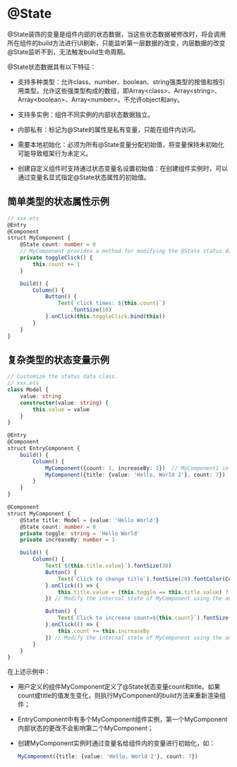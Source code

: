 # @State

@State装饰的变量是组件内部的状态数据，当这些状态数据被修改时，将会调用所在组件的build方法进行UI刷新，只能监听第一层数据的改变，内层数据的改变@State监听不到，无法触发build生命周期。

@State状态数据具有以下特征：


- 支持多种类型：允许class、number、boolean、string强类型的按值和按引用类型。允许这些强类型构成的数组，即Array&lt;class&gt;、Array&lt;string&gt;、Array&lt;boolean&gt;、Array&lt;number&gt;。不允许object和any。

- 支持多实例：组件不同实例的内部状态数据独立。

- 内部私有：标记为@State的属性是私有变量，只能在组件内访问。

- 需要本地初始化：必须为所有@State变量分配初始值，将变量保持未初始化可能导致框架行为未定义。

- 创建自定义组件时支持通过状态变量名设置初始值：在创建组件实例时，可以通过变量名显式指定@State状态属性的初始值。


## 简单类型的状态属性示例

```ts
// xxx.ets
@Entry
@Component
struct MyComponent {
    @State count: number = 0
    // MyComponent provides a method for modifying the @State status data member.
    private toggleClick() {
        this.count += 1
    }

    build() {
        Column() {
            Button() {
                Text(`click times: ${this.count}`)
                    .fontSize(10)
            }.onClick(this.toggleClick.bind(this))
        }
    }
}
```


## 复杂类型的状态变量示例

```ts
// Customize the status data class.
// xxx.ets
class Model {
    value: string
    constructor(value: string) {
        this.value = value
    }
}

@Entry
@Component
struct EntryComponent {
    build() {
        Column() {
            MyComponent({count: 1, increaseBy: 2})  // MyComponent1 in this document            
            MyComponent({title: {value: 'Hello, World 2'}, count: 7})   //MyComponent2 in this document
        }
    }
}

@Component
struct MyComponent {
    @State title: Model = {value: 'Hello World'}
    @State count: number = 0
    private toggle: string = 'Hello World'
    private increaseBy: number = 1

    build() {
        Column() {
            Text(`${this.title.value}`).fontSize(30)
            Button() {
                Text(`Click to change title`).fontSize(20).fontColor(Color.White)
            }.onClick(() => {
                this.title.value = (this.toggle == this.title.value) ? 'Hello World' : 'Hello UI'
            }) // Modify the internal state of MyComponent using the anonymous method.

            Button() {
                Text(`Click to increase count=${this.count}`).fontSize(20).fontColor(Color.White)
            }.onClick(() => {
                this.count += this.increaseBy
            }) // Modify the internal state of MyComponent using the anonymous method.
        }
    }
}
```


在上述示例中：


- 用户定义的组件MyComponent定义了@State状态变量count和title。如果count或title的值发生变化，则执行MyComponent的build方法来重新渲染组件；

- EntryComponent中有多个MyComponent组件实例，第一个MyComponent内部状态的更改不会影响第二个MyComponent；

- 创建MyComponent实例时通过变量名给组件内的变量进行初始化，如：
  ```ts
  MyComponent({title: {value: 'Hello, World 2'}, count: 7})
  ```
